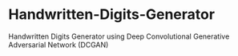 # Handwritten-Digits-Generator
Handwritten Digits Generator using Deep Convolutional Generative Adversarial Network (DCGAN)
